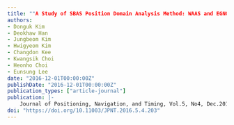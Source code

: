```yaml
---
title: ""A Study of SBAS Position Domain Analysis Method: WAAS and EGNOS Performance Evaluation""
authors:
- Donguk Kim
- Deokhaw Han
- Jungbeom Kim
- Hwigyeom Kim
- Changdon Kee
- Kwangsik Choi
- Heonho Choi
- Eunsung Lee
date: "2016-12-01T00:00:00Z"
publishDate: "2016-12-01T00:00:00Z"
publication_types: ["article-journal"]
publication: |-
    Journal of Positioning, Navigation, and Timing, Vol.5, No4, Dec.2016, pp.203-211
doi: "https://doi.org/10.11003/JPNT.2016.5.4.203"
---
```

